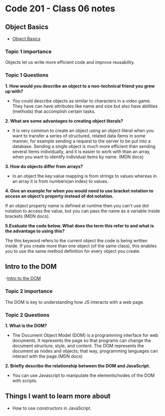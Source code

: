# Code 201 - Class 06 notes

## Object Basics

- [Object Basics](https://developer.mozilla.org/en-US/docs/Learn/JavaScript/Objects/Basics)

### Topic 1 importance

Objects let us write more efficient code and improve reusability.

### Topic 1 Questions

**1. How would you describe an object to a non-technical friend you grew up with?**

- You could describe objects as similar to characters in a video game. They have can have attributes like name and size but also have abilities (methods) that accomplish certain tasks.

**2. What are some advantages to creating object literals?**

- It is very common to create an object using an object literal when you want to transfer a series of structured, related data items in some manner, for example sending a request to the server to be put into a database. Sending a single object is much more efficient than sending several items individually, and it is easier to work with than an array, when you want to identify individual items by name. (MDN docs)

**3. How do objects differ from arrays?**

- In an object the key:value mapping is from strings to values whereas in an array it is from numbers(an index) to values.

**4. Give an example for when you would need to use bracket notation to access an object’s property instead of dot notation.**

If an object property name is defined at runtime then you can't use dot notation to access the value, but you can pass the name as a variable inside brackets (MDN docs).

**5.Evaluate the code below. What does the term this refer to and what is the advantage to using this?**

The this keyword refers to the current object the code is being written inside.
If you create more than one object (of the same class), this enables you to use the same method definition for every object you create.

## Intro to the DOM

-[Intro to the DOM](https://developer.mozilla.org/en-US/docs/Web/API/Document_Object_Model/Introduction)

### Topic 2 importance

The DOM is key to understanding how JS interacts with a web page.

### Topic 2 Questions

**1. What is the DOM?**

- The Document Object Model (DOM) is a programming interface for web documents. It represents the page so that programs can change the document structure, style, and content. The DOM represents the document as nodes and objects; that way, programming languages can interact with the page.(MDN docs)

**2. Briefly describe the relationship between the DOM and JavaScript.**

- You can use Javascript to manipulate the elements/nodes of the DOM with scripts.

## Things I want to learn more about

- How to use constructors in JavaScript.
